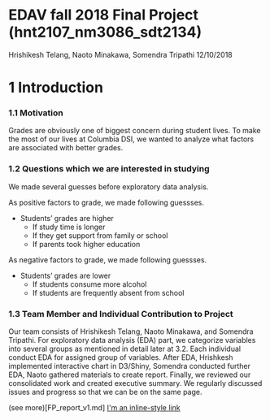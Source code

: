 EDAV fall 2018 Final Project (hnt2107\_nm3086\_sdt2134)
================
Hrishikesh Telang, Naoto Minakawa, Somendra Tripathi
12/10/2018

1 Introduction
==============

### 1.1 Motivation

Grades are obviously one of biggest concern during student lives. To make the most of our lives at Columbia DSI, we wanted to analyze what factors are associated with better grades.

### 1.2 Questions which we are interested in studying

We made several guesses before exploratory data analysis.

As positive factors to grade, we made following guessses.

-   Students’ grades are higher
    -   If study time is longer
    -   If they get support from family or school
    -   If parents took higher education

As negative factors to grade, we made following guessses.

-   Students’ grades are lower
    -   If students consume more alcohol
    -   If students are frequently absent from school

### 1.3 Team Member and Individual Contribution to Project

Our team consists of Hrishikesh Telang, Naoto Minakawa, and Somendra Tripathi. For exploratory data analysis (EDA) part, we categorize variables into several groups as mentioned in detail later at 3.2. Each individual conduct EDA for assigned group of variables. After EDA, Hrishkesh implemented interactive chart in D3/Shiny, Somendra conducted further EDA, Naoto gathered materials to create report. Finally, we reviewed our consolidated work and created executive summary. We regularly discussed issues and progress so that we can be on the same page.

(see more)[FP_report_v1.md]
[I'm an inline-style link](https://www.google.com)
